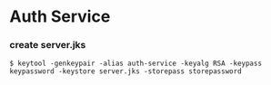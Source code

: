 # Auth Service

### create server.jks

```
$ keytool -genkeypair -alias auth-service -keyalg RSA -keypass keypassword -keystore server.jks -storepass storepassword
```
